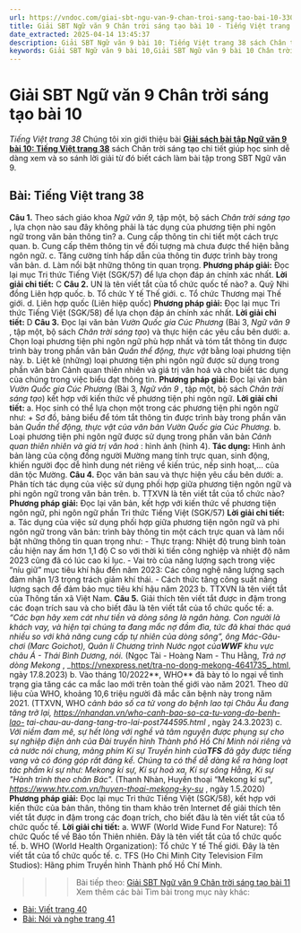```yaml
---
url: https://vndoc.com/giai-sbt-ngu-van-9-chan-troi-sang-tao-bai-10-330274
title: Giải SBT Ngữ văn 9 Chân trời sáng tạo bài 10 - Tiếng Việt trang 38 - VnDoc.com
date_extracted: 2025-04-14 13:45:37
description: Giải SBT Ngữ văn 9 bài 10: Tiếng Việt trang 38 sách Chân trời sáng tạo có đáp án chi tiết cho các bạn cùng tham khảo.
keywords: Giải SBT Ngữ văn 9 bài 10,Giải SBT Ngữ văn 9 bài 10 Chân trời sáng tạo,Giải sách bài tập Ngữ văn CTST lớp 9,Ngữ văn lớp 9 Chân trời sáng tạo,giải bài tập ngữ văn lớp 9,bài Tiếng Việt trang 38,giải SBT ngữ văn 9 CTST trang 38
---
```


# Giải SBT Ngữ văn 9 Chân trời sáng tạo bài 10
 _Tiếng Việt trang 38_
Chúng tôi xin giới thiệu bài [**Giải sách bài tập Ngữ văn 9 bài 10: Tiếng Việt trang 38**](<https://vndoc.com/giai-sbt-ngu-van-9-chan-troi-sang-tao-bai-10-330274>) sách Chân trời sáng tạo chi tiết giúp học sinh dễ dàng xem và so sánh lời giải từ đó biết cách làm bài tập trong SBT Ngữ văn 9.
## Bài: Tiếng Việt trang 38
**Câu 1.** Theo sách giáo khoa _Ngữ văn 9,_ tập một, bộ sách _Chân trời sáng tạo_ , lựa chọn nào sau đây không phải là tác dụng của phương tiện phi ngôn ngữ trong văn bản thông tin?
a. Cung cấp thông tin chi tiết một cách trực quan.
b. Cung cấp thêm thông tin về đối tượng mà chưa được thể hiện bằng ngôn ngữ.
c. Tăng cường tính hấp dẫn của thông tin được trình bày trong văn bản.
d. Làm nổi bật những thông tin quan trọng.
**Phương pháp giải:**
Đọc lại mục Tri thức Tiếng Việt \(SGK/57\) để lựa chọn đáp án chính xác nhất.
**Lời giải chi tiết:**
C
**Câu 2.** UN là tên viết tắt của tổ chức quốc tế nào?
a. Quỹ Nhi đồng Liên hợp quốc.
b. Tổ chức Y tế Thế giới.
c. Tổ chức Thương mại Thế giới.
d. Liên hợp quốc \(Liên hiệp quốc\)
**Phương pháp giải:**
Đọc lại mục Tri thức Tiếng Việt \(SGK/58\) để lựa chọn đáp án chính xác nhất.
**Lời giải chi tiết:**
D
**Câu 3.** Đọc lại văn bản _Vườn Quốc gia Cúc Phương_ \(Bài 3, _Ngữ văn 9_ , tập một, bộ sách _Chân trời sáng tạo_\) và thực hiện các yêu cầu bên dưới:
a. Chọn loại phương tiện phi ngôn ngữ phù hợp nhất và tóm tắt thông tin được trình bày trong phần văn bản _Quần thể động, thực vật_ bằng loại phương tiện này.
b. Liệt kê \(những\) loại phương tiện phi ngôn ngữ được sử dụng trong phần văn bản Cảnh quan thiên nhiên và giá trị văn hoá và cho biết tác dụng của chúng trong việc biểu đạt thông tin.
**Phương pháp giải:**
Đọc lại văn bản _Vườn Quốc gia Cúc Phương_ \(Bài 3, _Ngữ văn 9_ , tập một, bộ sách _Chân trời sáng tạo_\) kết hợp với kiến thức về phương tiện phi ngôn ngữ.
**Lời giải chi tiết:**
a. Học sinh có thể lựa chọn một trong các phương tiện phi ngôn ngữ như:
\+ Sơ đồ, bảng biểu để tóm tắt thông tin được trình bày trong phần văn bản _Quần thể động, thực vật của văn bản Vườn Quốc gia Cúc Phương._
b. Loại phương tiện phi ngôn ngữ được sử dụng trong phần văn bản _Cảnh quan thiên nhiên và giá trị văn hoá_ : hình ảnh \(hình 4\).
**Tác dụng:** Hình ảnh bản làng của cộng đồng người Mường mang tính trực quan, sinh động, khiến người đọc dễ hình dung nét riêng về kiến trúc, nếp sinh hoạt,... của dân tộc Mường.
**Câu 4.** Đọc văn bản sau và thực hiện yêu cầu bên dưới:
a. Phân tích tác dụng của việc sử dụng phối hợp giữa phương tiện ngôn ngữ và phi ngôn ngữ trong văn bản trên.
b. TTXVN là tên viết tắt của tổ chức nào?
**Phương pháp giải:**
Đọc lại văn bản, kết hợp với kiến thức về phương tiện ngôn ngữ, phi ngôn ngữ phần Tri thức Tiếng Việt \(SGK/57\)
**Lời giải chi tiết:**
a. Tác dụng của việc sử dụng phối hợp giữa phương tiện ngôn ngữ và phi ngôn ngữ trong văn bản: trình bày thông tin một cách trực quan và làm nổi bật những thông tin quan trọng như:
\- Thực trạng: Nhiệt độ trung bình toàn cầu hiện nay ấm hơn 1,1 độ C so với thời kì tiền công nghiệp và nhiệt độ năm 2023 cũng đã có lúc cao kỉ lục.
\- Vai trò của năng lượng sạch trong việc “níu giữ” mục tiêu khí hậu đến năm 2023: Các công nghệ năng lượng sạch đảm nhận 1/3 trọng trách giảm khí thái.
\- Cách thức tăng công suất năng lượng sạch để đảm bảo mục tiêu khí hậu năm 2023
b. TTXVN là tên viết tắt của Thông tấn xã Việt Nam.
**Câu 5.** Giải thích tên viết tắt được in đậm trong các đoạn trích sau và cho biết đâu là tên viết tắt của tổ chức quốc tế:
a. _“Các bạn hãy xem cát như tiền và dòng sông là ngân hàng. Con người là khách vay, và hiện tại chúng ta đang mắc nợ đầm đìa, tức đã khai thác quá nhiều so với khả năng cung cấp tự nhiên của dòng sông”, ông Mác-Gâu-chơi \(Marc Goichot\), Quản lí Chương trình Nước ngọt của**WWF** khu vực châu Á - Thái Bình Dương, nói._
\(Ngọc Tài - Hoàng Nam - Thu Hằng, _Trả nợ dòng Mekong_ , _https://vnexpress.net/tra-no-dong-mekong-4641735_.html, ngày 17.8.2023\)
b. Vào tháng 10/2022**, WHO** đã bày tỏ lo ngại về tình trạng gia tăng các ca mắc lao mới trên toàn thế giới vào năm 2021. Theo dữ liệu của WHO, khoảng 10,6 triệu người đã mắc căn bệnh này trong năm 2021.
\(TTXVN, WHO _cảnh báo số ca tử vong do bệnh lao tại Châu Âu đang tăng trở lại, https://nhandan.vn/who-canh-bao-so-ca-tu-vong-do-benh-lao- tai-chau-au-dang-tang-tro-lai-post744595.html_ , ngày 24.3.2023\)
c. _Với niềm đam mê, sự hết lòng với nghề và tâm nguyện được phụng sự cho sự nghiệp điện ảnh của Đài truyền hình Thành phố Hồ Chí Minh nói riêng và cả nước nói chung, mảng phím Kí sự Truyền hình của**TFS** đã gây được tiếng vang và có đóng góp rất đáng kể. Chúng ta có thể dễ dàng kể ra hàng loạt tác phẩm kí sự như: Mekong kí sự, Kí sự hoả xa, Kí sự sông Hằng, Ki sự "Hành trình theo chân Bác"._
\(Thanh Nhàn, Huyền thoại “Mekong kí sự", _https://www.htv.com.vn/huyen-thoai-mekong-ky-su_ , ngày 1.5.2020\)
**Phương pháp giải:**
Đọc lại mục Tri thức Tiếng Việt \(SGK/58\), kết hợp với kiến thức của bản thân, thông tin tham khảo trên Internet để giải thích tên viết tắt được in đậm trong các đoạn trích, cho biết đâu là tên viết tắt của tổ chức quốc tế.
**Lời giải chi tiết:**
a. WWF \(World Wide Fund For Nature\): Tổ chức Quốc tế về Bảo tồn Thiên nhiên. Đây là tên viết tắt của tổ chức quốc tế.
b. WHO \(World Health Organization\): Tổ chức Y tế Thế giới. Đây là tên viết tắt của tổ chức quốc tế.
c. TFS \(Ho Chi Minh City Television Film Studios\): Hãng phim Truyền hình Thành phố Hồ Chí Minh.
>>> Bài tiếp theo: [Giải SBT Ngữ văn 9 Chân trời sáng tạo bài 11](<https://vndoc.com/giai-sbt-ngu-van-9-chan-troi-sang-tao-bai-11-330279>)
Xem thêm các bài Tìm bài trong mục này khác:
  * [Bài: Viết trang 40](</giai-sbt-ngu-van-9-chan-troi-sang-tao-bai-11-330279>)
  * [Bài: Nói và nghe trang 41](</giai-sbt-ngu-van-9-chan-troi-sang-tao-bai-12-330280>)

